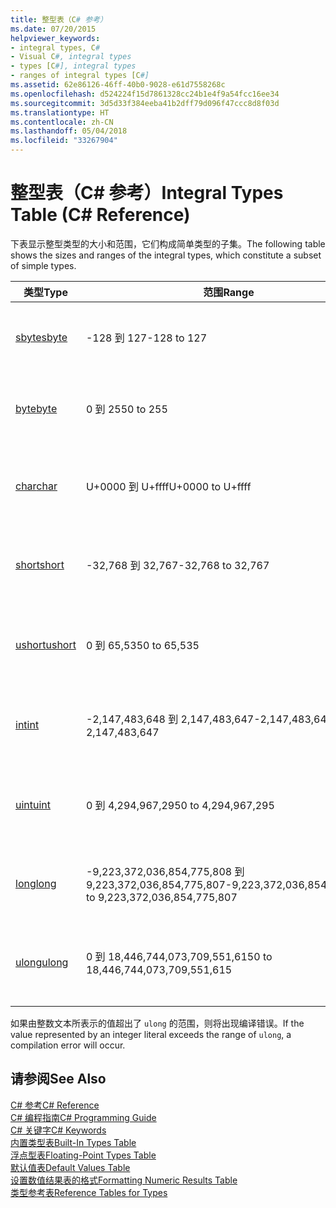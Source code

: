 ```yaml
---
title: 整型表（C# 参考）
ms.date: 07/20/2015
helpviewer_keywords:
- integral types, C#
- Visual C#, integral types
- types [C#], integral types
- ranges of integral types [C#]
ms.assetid: 62e86126-46ff-40b0-9028-e61d7558268c
ms.openlocfilehash: d524224f15d7861328cc24b1e4f9a54fcc16ee34
ms.sourcegitcommit: 3d5d33f384eeba41b2dff79d096f47ccc8d8f03d
ms.translationtype: HT
ms.contentlocale: zh-CN
ms.lasthandoff: 05/04/2018
ms.locfileid: "33267904"
---
```

# <a name="integral-types-table-c-reference"></a><span data-ttu-id="b52d0-102">整型表（C# 参考）</span><span class="sxs-lookup"><span data-stu-id="b52d0-102">Integral Types Table (C# Reference)</span></span>
<span data-ttu-id="b52d0-103">下表显示整型类型的大小和范围，它们构成简单类型的子集。</span><span class="sxs-lookup"><span data-stu-id="b52d0-103">The following table shows the sizes and ranges of the integral types, which constitute a subset of simple types.</span></span>  
  
|<span data-ttu-id="b52d0-104">类型</span><span class="sxs-lookup"><span data-stu-id="b52d0-104">Type</span></span>|<span data-ttu-id="b52d0-105">范围</span><span class="sxs-lookup"><span data-stu-id="b52d0-105">Range</span></span>|<span data-ttu-id="b52d0-106">大小</span><span class="sxs-lookup"><span data-stu-id="b52d0-106">Size</span></span>|  
|----------|-----------|----------|  
|[<span data-ttu-id="b52d0-107">sbyte</span><span class="sxs-lookup"><span data-stu-id="b52d0-107">sbyte</span></span>](../../../csharp/language-reference/keywords/sbyte.md)|<span data-ttu-id="b52d0-108">-128 到 127</span><span class="sxs-lookup"><span data-stu-id="b52d0-108">-128 to 127</span></span>|<span data-ttu-id="b52d0-109">8 位带符号整数</span><span class="sxs-lookup"><span data-stu-id="b52d0-109">Signed 8-bit integer</span></span>|  
|[<span data-ttu-id="b52d0-110">byte</span><span class="sxs-lookup"><span data-stu-id="b52d0-110">byte</span></span>](../../../csharp/language-reference/keywords/byte.md)|<span data-ttu-id="b52d0-111">0 到 255</span><span class="sxs-lookup"><span data-stu-id="b52d0-111">0 to 255</span></span>|<span data-ttu-id="b52d0-112">无符号的 8 位整数</span><span class="sxs-lookup"><span data-stu-id="b52d0-112">Unsigned 8-bit integer</span></span>|  
|[<span data-ttu-id="b52d0-113">char</span><span class="sxs-lookup"><span data-stu-id="b52d0-113">char</span></span>](../../../csharp/language-reference/keywords/char.md)|<span data-ttu-id="b52d0-114">U+0000 到 U+ffff</span><span class="sxs-lookup"><span data-stu-id="b52d0-114">U+0000 to U+ffff</span></span>|<span data-ttu-id="b52d0-115">Unicode 16 位字符</span><span class="sxs-lookup"><span data-stu-id="b52d0-115">Unicode 16-bit character</span></span>|  
|[<span data-ttu-id="b52d0-116">short</span><span class="sxs-lookup"><span data-stu-id="b52d0-116">short</span></span>](../../../csharp/language-reference/keywords/short.md)|<span data-ttu-id="b52d0-117">-32,768 到 32,767</span><span class="sxs-lookup"><span data-stu-id="b52d0-117">-32,768 to 32,767</span></span>|<span data-ttu-id="b52d0-118">有符号 16 位整数</span><span class="sxs-lookup"><span data-stu-id="b52d0-118">Signed 16-bit integer</span></span>|  
|[<span data-ttu-id="b52d0-119">ushort</span><span class="sxs-lookup"><span data-stu-id="b52d0-119">ushort</span></span>](../../../csharp/language-reference/keywords/ushort.md)|<span data-ttu-id="b52d0-120">0 到 65,535</span><span class="sxs-lookup"><span data-stu-id="b52d0-120">0 to 65,535</span></span>|<span data-ttu-id="b52d0-121">无符号 16 位整数</span><span class="sxs-lookup"><span data-stu-id="b52d0-121">Unsigned 16-bit integer</span></span>|  
|[<span data-ttu-id="b52d0-122">int</span><span class="sxs-lookup"><span data-stu-id="b52d0-122">int</span></span>](../../../csharp/language-reference/keywords/int.md)|<span data-ttu-id="b52d0-123">-2,147,483,648 到 2,147,483,647</span><span class="sxs-lookup"><span data-stu-id="b52d0-123">-2,147,483,648 to 2,147,483,647</span></span>|<span data-ttu-id="b52d0-124">带符号的 32 位整数</span><span class="sxs-lookup"><span data-stu-id="b52d0-124">Signed 32-bit integer</span></span>|  
|[<span data-ttu-id="b52d0-125">uint</span><span class="sxs-lookup"><span data-stu-id="b52d0-125">uint</span></span>](../../../csharp/language-reference/keywords/uint.md)|<span data-ttu-id="b52d0-126">0 到 4,294,967,295</span><span class="sxs-lookup"><span data-stu-id="b52d0-126">0 to 4,294,967,295</span></span>|<span data-ttu-id="b52d0-127">无符号的 32 位整数</span><span class="sxs-lookup"><span data-stu-id="b52d0-127">Unsigned 32-bit integer</span></span>|  
|[<span data-ttu-id="b52d0-128">long</span><span class="sxs-lookup"><span data-stu-id="b52d0-128">long</span></span>](../../../csharp/language-reference/keywords/long.md)|<span data-ttu-id="b52d0-129">-9,223,372,036,854,775,808 到 9,223,372,036,854,775,807</span><span class="sxs-lookup"><span data-stu-id="b52d0-129">-9,223,372,036,854,775,808 to 9,223,372,036,854,775,807</span></span>|<span data-ttu-id="b52d0-130">64 位带符号整数</span><span class="sxs-lookup"><span data-stu-id="b52d0-130">Signed 64-bit integer</span></span>|  
|[<span data-ttu-id="b52d0-131">ulong</span><span class="sxs-lookup"><span data-stu-id="b52d0-131">ulong</span></span>](../../../csharp/language-reference/keywords/ulong.md)|<span data-ttu-id="b52d0-132">0 到 18,446,744,073,709,551,615</span><span class="sxs-lookup"><span data-stu-id="b52d0-132">0 to 18,446,744,073,709,551,615</span></span>|<span data-ttu-id="b52d0-133">无符号 64 位整数</span><span class="sxs-lookup"><span data-stu-id="b52d0-133">Unsigned 64-bit integer</span></span>|  
  
 <span data-ttu-id="b52d0-134">如果由整数文本所表示的值超出了 `ulong` 的范围，则将出现编译错误。</span><span class="sxs-lookup"><span data-stu-id="b52d0-134">If the value represented by an integer literal exceeds the range of `ulong`, a compilation error will occur.</span></span>  
  
## <a name="see-also"></a><span data-ttu-id="b52d0-135">请参阅</span><span class="sxs-lookup"><span data-stu-id="b52d0-135">See Also</span></span>  
 [<span data-ttu-id="b52d0-136">C# 参考</span><span class="sxs-lookup"><span data-stu-id="b52d0-136">C# Reference</span></span>](../../../csharp/language-reference/index.md)  
 [<span data-ttu-id="b52d0-137">C# 编程指南</span><span class="sxs-lookup"><span data-stu-id="b52d0-137">C# Programming Guide</span></span>](../../../csharp/programming-guide/index.md)  
 [<span data-ttu-id="b52d0-138">C# 关键字</span><span class="sxs-lookup"><span data-stu-id="b52d0-138">C# Keywords</span></span>](../../../csharp/language-reference/keywords/index.md)  
 [<span data-ttu-id="b52d0-139">内置类型表</span><span class="sxs-lookup"><span data-stu-id="b52d0-139">Built-In Types Table</span></span>](../../../csharp/language-reference/keywords/built-in-types-table.md)  
 [<span data-ttu-id="b52d0-140">浮点型表</span><span class="sxs-lookup"><span data-stu-id="b52d0-140">Floating-Point Types Table</span></span>](../../../csharp/language-reference/keywords/floating-point-types-table.md)  
 [<span data-ttu-id="b52d0-141">默认值表</span><span class="sxs-lookup"><span data-stu-id="b52d0-141">Default Values Table</span></span>](../../../csharp/language-reference/keywords/default-values-table.md)  
 [<span data-ttu-id="b52d0-142">设置数值结果表的格式</span><span class="sxs-lookup"><span data-stu-id="b52d0-142">Formatting Numeric Results Table</span></span>](../../../csharp/language-reference/keywords/formatting-numeric-results-table.md)  
 [<span data-ttu-id="b52d0-143">类型参考表</span><span class="sxs-lookup"><span data-stu-id="b52d0-143">Reference Tables for Types</span></span>](../../../csharp/language-reference/keywords/reference-tables-for-types.md)

